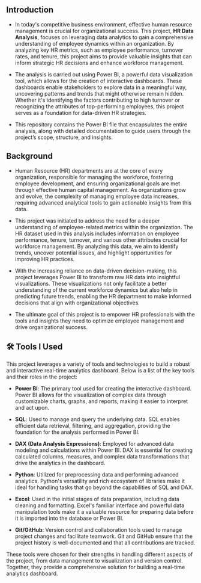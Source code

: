 ## Introduction

- In today's competitive business environment, effective human resource management is crucial for organizational success. This project, **HR Data Analysis**, focuses on leveraging data analytics to gain a comprehensive understanding of employee dynamics within an organization. By analyzing key HR metrics, such as employee performance, turnover rates, and tenure, this project aims to provide valuable insights that can inform strategic HR decisions and enhance workforce management.

- The analysis is carried out using Power BI, a powerful data visualization tool, which allows for the creation of interactive dashboards. These dashboards enable stakeholders to explore data in a meaningful way, uncovering patterns and trends that might otherwise remain hidden. Whether it's identifying the factors contributing to high turnover or recognizing the attributes of top-performing employees, this project serves as a foundation for data-driven HR strategies.

- This repository contains the Power BI file that encapsulates the entire analysis, along with detailed documentation to guide users through the project’s scope, structure, and insights.

## Background

- Human Resource (HR) departments are at the core of every organization, responsible for managing the workforce, fostering employee development, and ensuring organizational goals are met through effective human capital management. As organizations grow and evolve, the complexity of managing employee data increases, requiring advanced analytical tools to gain actionable insights from this data.

- This project was initiated to address the need for a deeper understanding of employee-related metrics within the organization. The HR dataset used in this analysis includes information on employee performance, tenure, turnover, and various other attributes crucial for workforce management. By analyzing this data, we aim to identify trends, uncover potential issues, and highlight opportunities for improving HR practices.

- With the increasing reliance on data-driven decision-making, this project leverages Power BI to transform raw HR data into insightful visualizations. These visualizations not only facilitate a better understanding of the current workforce dynamics but also help in predicting future trends, enabling the HR department to make informed decisions that align with organizational objectives.

- The ultimate goal of this project is to empower HR professionals with the tools and insights they need to optimize employee management and drive organizational success.

## 🛠️ Tools I Used

This project leverages a variety of tools and technologies to build a robust and interactive real-time analytics dashboard. Below is a list of the key tools and their roles in the project:

- **Power BI**: The primary tool used for creating the interactive dashboard. Power BI allows for the visualization of complex data through customizable charts, graphs, and reports, making it easier to interpret and act upon.

- **SQL**: Used to manage and query the underlying data. SQL enables efficient data retrieval, filtering, and aggregation, providing the foundation for the analysis performed in Power BI.

- **DAX (Data Analysis Expressions)**: Employed for advanced data modeling and calculations within Power BI. DAX is essential for creating calculated columns, measures, and complex data transformations that drive the analytics in the dashboard.

- **Python**: Utilized for preprocessing data and performing advanced analytics. Python's versatility and rich ecosystem of libraries make it ideal for handling tasks that go beyond the capabilities of SQL and DAX.

- **Excel**: Used in the initial stages of data preparation, including data cleaning and formatting. Excel's familiar interface and powerful data manipulation tools make it a valuable resource for preparing data before it is imported into the database or Power BI.

- **Git/GitHub**: Version control and collaboration tools used to manage project changes and facilitate teamwork. Git and GitHub ensure that the project history is well-documented and that all contributions are tracked.

These tools were chosen for their strengths in handling different aspects of the project, from data management to visualization and version control. Together, they provide a comprehensive solution for building a real-time analytics dashboard.


